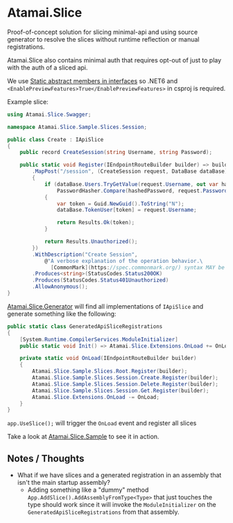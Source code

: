 # Atamai.Slice

Proof-of-concept solution for slicing minimal-api and using source generator to resolve the slices 
without runtime reflection or manual registrations.

Atamai.Slice also contains minimal auth that requires opt-out of just to play with the auth of a sliced api.

We use [Static abstract members in interfaces](https://docs.microsoft.com/en-us/dotnet/core/compatibility/core-libraries/6.0/static-abstract-interface-methods) so .NET6 and `<EnablePreviewFeatures>True</EnablePreviewFeatures>` in csproj is required.

Example slice:
```c#
using Atamai.Slice.Swagger;

namespace Atamai.Slice.Sample.Slices.Session;

public class Create : IApiSlice
{
    public record CreateSession(string Username, string Password);

    public static void Register(IEndpointRouteBuilder builder) => builder
        .MapPost("/session", (CreateSession request, DataBase dataBase) =>
        {
            if (dataBase.Users.TryGetValue(request.Username, out var hashedPassword) &&
                PasswordHasher.Compare(hashedPassword, request.Password))
            {
                var token = Guid.NewGuid().ToString("N");
                dataBase.TokenUser[token] = request.Username;

                return Results.Ok(token);
            }

            return Results.Unauthorized();
        })
        .WithDescription("Create Session",
            @"A verbose explanation of the operation behavior.\
              [CommonMark](https://spec.commonmark.org/) syntax MAY be used for rich text representation.")
        .Produces<string>(StatusCodes.Status200OK)
        .Produces(StatusCodes.Status401Unauthorized)
        .AllowAnonymous();
}
```

[Atamai.Slice.Generator](Atamai.Slice.Generator) will find all implementations of `IApiSlice` and generate something like the following:
```c#
public static class GeneratedApiSliceRegistrations 
{ 
    [System.Runtime.CompilerServices.ModuleInitializer]
    public static void Init() => Atamai.Slice.Extensions.OnLoad += OnLoad;

    private static void OnLoad(IEndpointRouteBuilder builder)
    {
        Atamai.Slice.Sample.Slices.Root.Register(builder);
        Atamai.Slice.Sample.Slices.Session.Create.Register(builder);
        Atamai.Slice.Sample.Slices.Session.Delete.Register(builder);
        Atamai.Slice.Sample.Slices.Session.Get.Register(builder);
        Atamai.Slice.Extensions.OnLoad -= OnLoad;
    }
}
```

`app.UseSlice();` will trigger the `OnLoad` event and register all slices 

Take a look at [Atamai.Slice.Sample](Atamai.Slice.Sample) to see it in action.

## Notes / Thoughts
- What if we have slices and a generated registration in an assembly that isn't the main startup assembly?
  - Adding something like a "dummy" method `App.AddSlice().AddAssemblyFromType<Type>` that just touches the type should work since it will invoke the `ModuleInitializer` on the `GeneratedApiSliceRegistrations` from that assembly.
